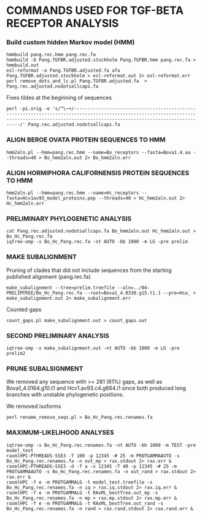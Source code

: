# COMMANDS USED FOR TGF-BETA RECEPTOR ANALYSIS

### Build custom hidden Markov model (HMM)
```
hmmbuild pang.rec.hmm pang.rec.fa
hmmbuild -O Pang.TGFBR.adjusted.stockholm Pang.TGFBR.hmm pang.rec.fa > hmmbuild.out
esl-reformat -o Pang.TGFBR.adjusted.fa afa Pang.TGFBR.adjusted.stockholm > esl-reformat.out 2> esl-reformat.err
perl remove_dots_and_lc.pl Pang.TGFBR.adjusted.fa  > Pang.rec.adjusted.nodotsallcaps.fa
```

Fixes tildes at the beginning of sequences
```
perl -pi.orig -e 's/^\~+/----------------------------------------------------------------------------------------------------------------------------------------------------------------------------------------------/' Pang.rec.adjusted.nodotsallcaps.fa
```

### ALIGN BEROE OVATA PROTEIN SEQUENCES TO HMM
```
hmm2aln.pl --hmm=pang.rec.hmm --name=Bo_receptors --fasta=Bova1.4.aa --threads=40 > Bo_hmm2aln.out 2> Bo_hmm2aln.err
```

### ALIGN HORMIPHORA CALIFORNENSIS PROTEIN SEQUENCES TO HMM
```
hmm2aln.pl --hmm=pang.rec.hmm --name=Hc_receptors --fasta=Hcv1av93_model_proteins.pep --threads=40 > Hc_hmm2aln.out 2> Hc_hmm2aln.err
```

### PRELIMINARY PHYLOGENETIC ANALYSIS
```
cat Pang.rec.adjusted.nodotsallcaps.fa Bo_hmm2aln.out Hc_hmm2aln.out > Bo_Hc_Pang.rec.fa
iqtree-omp -s Bo_Hc_Pang.rec.fa -nt AUTO -bb 1000 -m LG -pre prelim
```

### MAKE SUBALIGNMENT
Pruning of clades that did not include sequences from the starting published alignment (pang.rec.fa)
```
make_subalignment --tree=prelim.treefile --aln=../04-PRELIMTREE/Bo_Hc_Pang.rec.fa --root=Bova1_4.0330.g15.t1.1 --pre=Hsa_ > make_subalignment.out 2> make_subalignment.err
```

Counted gaps
```
count_gaps.pl make_subalignment.out > count_gaps.out
```

### SECOND PRELIMINARY ANALYSIS
```
iqtree-omp -s make_subalignment.out -nt AUTO -bb 1000 -m LG -pre prelim2
```

### PRUNE SUBALSIGNMENT
We removed any sequence with >= 281 (61%) gaps, as well as Bova1_4.0164.g10.t1 and Hcv1.av93.c4.g664.i1 since both produced long branches with unstable phylogenetic positions. 

We removed isoforms
```
perl rename_remove_seqs.pl > Bo_Hc_Pang.rec.renames.fa
```

### MAXIMUM-LIKELIHOOD ANALYSES
```
iqtree-omp -s Bo_Hc_Pang.rec.renames.fa -nt AUTO -bb 1000 -m TEST -pre model_test
raxmlHPC-PTHREADS-SSE3 -T 100 -p 12345 -# 25 -m PROTGAMMAAUTO -s Bo_Hc_Pang.rec.renames.fa -n out_mp > rax.stdout 2> rax.err &
raxmlHPC-PTHREADS-SSE3 -d -f a -x 12345 -T 40 -p 12345 -# 25 -m PROTGAMMAAUTO -s Bo_Hc_Pang.rec.renames.fa -n out_rand > rax.stdout 2> rax.err &
raxmlHPC -f e -m PROTGAMMALG -t model_test.treefile -s Bo_Hc_Pang.rec.renames.fa -n iq > rax.iq.stdout 2> rax.iq.err &
raxmlHPC -f e -m PROTGAMMALG -t RAxML_bestTree.out_mp -s Bo_Hc_Pang.rec.renames.fa -n mp > rax.mp.stdout 2> rax.mp.err &
raxmlHPC -f e -m PROTGAMMALG -t RAxML_bestTree.out_rand -s Bo_Hc_Pang.rec.renames.fa -n rand > rax.rand.stdout 2> rax.rand.err &
```
